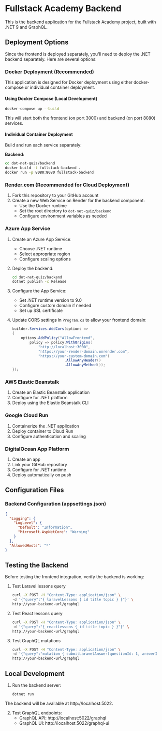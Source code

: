 # Fullstack Academy Backend

This is the backend application for the Fullstack Academy project, built with .NET 9 and GraphQL.

## Deployment Options

Since the frontend is deployed separately, you'll need to deploy the .NET backend separately. Here are several options:

### Docker Deployment (Recommended)

This application is designed for Docker deployment using either docker-compose or individual container deployment.

#### Using Docker Compose (Local Development)
```bash
docker-compose up --build
```

This will start both the frontend (on port 3000) and backend (on port 8080) services.

#### Individual Container Deployment
Build and run each service separately:

**Backend:**
```bash
cd dot-net-quiz/backend
docker build -t fullstack-backend .
docker run -p 8080:8080 fullstack-backend
```

### Render.com (Recommended for Cloud Deployment)

1. Fork this repository to your GitHub account
2. Create a new Web Service on Render for the backend component:
   - Use the Docker runtime
   - Set the root directory to `dot-net-quiz/backend`
   - Configure environment variables as needed

### Azure App Service

1. Create an Azure App Service:
   - Choose .NET runtime
   - Select appropriate region
   - Configure scaling options

2. Deploy the backend:
   ```bash
   cd dot-net-quiz/backend
   dotnet publish -c Release
   ```

3. Configure the App Service:
   - Set .NET runtime version to 9.0
   - Configure custom domain if needed
   - Set up SSL certificate

4. Update CORS settings in `Program.cs` to allow your frontend domain:
   ```csharp
   builder.Services.AddCors(options =>
   {
       options.AddPolicy("AllowFrontend",
           policy => policy.WithOrigins(
               "http://localhost:3000", 
               "https://your-render-domain.onrender.com",
               "https://your-custom-domain.com")
                           .AllowAnyHeader()
                           .AllowAnyMethod());
   });
   ```

### AWS Elastic Beanstalk

1. Create an Elastic Beanstalk application
2. Configure for .NET platform
3. Deploy using the Elastic Beanstalk CLI

### Google Cloud Run

1. Containerize the .NET application
2. Deploy container to Cloud Run
3. Configure authentication and scaling

### DigitalOcean App Platform

1. Create an app
2. Link your GitHub repository
3. Configure for .NET runtime
4. Deploy automatically on push

## Configuration Files

### Backend Configuration (appsettings.json)
```json
{
  "Logging": {
    "LogLevel": {
      "Default": "Information",
      "Microsoft.AspNetCore": "Warning"
    }
  },
  "AllowedHosts": "*"
}
```

## Testing the Backend

Before testing the frontend integration, verify the backend is working:

1. Test Laravel lessons query
   ```bash
   curl -X POST -H "Content-Type: application/json" \
   -d '{"query":"{ laravelLessons { id title topic } }"}' \
   http://your-backend-url/graphql
   ```
   
2. Test React lessons query
   ```bash
   curl -X POST -H "Content-Type: application/json" \
   -d '{"query":"{ reactLessons { id title topic } }"}' \
   http://your-backend-url/graphql
   ```

3. Test GraphQL mutations
   ```bash
   curl -X POST -H "Content-Type: application/json" \
   -d '{"query":"mutation { submitLaravelAnswer(questionId: 1, answerIndex: 0) { isCorrect explanation } }"}' \
   http://your-backend-url/graphql
   ```

## Local Development

1. Run the backend server:
   ```bash
   dotnet run
   ```

The backend will be available at http://localhost:5022.

2. Test GraphQL endpoints:
   - GraphQL API: http://localhost:5022/graphql
   - GraphQL UI: http://localhost:5022/graphql-ui